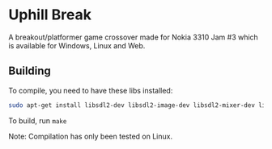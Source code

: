 # Uphill Break
A breakout/platformer game crossover made for Nokia 3310 Jam #3 which is available for Windows, Linux and Web.

## Building 
To compile, you need to have these libs installed:
```bash
sudo apt-get install libsdl2-dev libsdl2-image-dev libsdl2-mixer-dev libsdl2-ttf-dev
```
To build, run `make`

Note: Compilation has only been tested on Linux.
